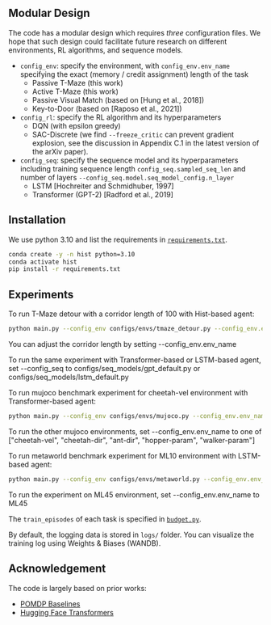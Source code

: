 
## Modular Design
The code has a modular design which requires *three* configuration files. We hope that such design could facilitate future research on different environments, RL algorithms, and sequence models.

- `config_env`: specify the environment, with `config_env.env_name` specifying the exact (memory / credit assignment) length of the task
    - Passive T-Maze (this work)
    - Active T-Maze (this work)
    - Passive Visual Match (based on [Hung et al., 2018])
    - Key-to-Door (based on [Raposo et al., 2021])
- `config_rl`: specify the RL algorithm and its hyperparameters
    - DQN (with epsilon greedy)
    - SAC-Discrete (we find `--freeze_critic` can prevent gradient explosion, see the discussion in Appendix C.1 in the latest version of the arXiv paper). 
- `config_seq`: specify the sequence model and its hyperparameters including training sequence length `config_seq.sampled_seq_len` and number of layers `--config_seq.model.seq_model_config.n_layer` 
    - LSTM [Hochreiter and Schmidhuber, 1997]
    - Transformer (GPT-2) [Radford et al., 2019]

## Installation
We use python 3.10 and list the requirements in [`requirements.txt`](https://github.com/twni2016/Memory-RL/blob/main/requirements.txt). 
```bash
conda create -y -n hist python=3.10
conda activate hist
pip install -r requirements.txt
```

## Experiments

To run T-Maze detour with a corridor length of 100 with Hist-based agent:
```bash
python main.py --config_env configs/envs/tmaze_detour.py --config_env.env_name 100 --config_rl configs/rl/dqn_default.py --train_episodes 20000 --config_seq configs/seq_models/hist_default.py  --config_seq.sampled_seq_len -1 --device 0 --run_name test
```
You can adjust the corridor length by setting --config_env.env_name

To run the same experiment with Transformer-based or LSTM-based agent, set --config_seq to configs/seq_models/gpt_default.py or configs/seq_models/lstm_default.py

To run mujoco benchmark experiment for cheetah-vel environment with Transformer-based agent:
```bash
python main.py --config_env configs/envs/mujoco.py --config_env.env_name cheetah-vel --config_rl configs/rl/sac_default.py --train_episodes 20000 --config_seq configs/seq_models/gpt_default.py  --config_seq.sampled_seq_len -1 --device 0 --run_name test
```
To run the other mujoco environments, set --config_env.env_name to one of ["cheetah-vel", "cheetah-dir", "ant-dir", "hopper-param", "walker-param"]

To run metaworld benchmark experiment for ML10 environment with LSTM-based agent:
```bash
python main.py --config_env configs/envs/metaworld.py --config_env.env_name ML10 --config_rl configs/rl/sac_default.py --train_episodes 20000 --config_seq configs/seq_models/lstm_default.py  --config_seq.sampled_seq_len -1 --device 0 --run_name test
```
To run the experiment on ML45 environment, set --config_env.env_name to ML45


The `train_episodes` of each task is specified in [`budget.py`](https://github.com/twni2016/Memory-RL/blob/main/budget.py). 

By default, the logging data is stored in `logs/` folder.  You can visualize the training log using Weights & Biases (WANDB).

## Acknowledgement

The code is largely based on prior works:
- [POMDP Baselines](https://github.com/twni2016/pomdp-baselines)
- [Hugging Face Transformers](https://github.com/huggingface/transformers)

